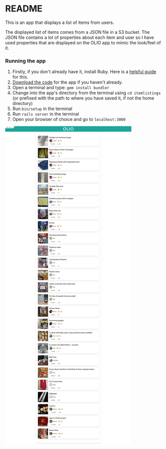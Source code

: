 # README

This is an app that displays a list of items from users.

The displayed list of items comes from a JSON file in a S3 bucket. The JSON file contains a lot of properties about each item and user so I have used properties that are displayed on the OLIO app to mimic the look/feel of it.

### Running the app
1. Firstly, if you don't already have it, install Ruby. Here is a [helpful guide](https://www.ruby-lang.org/en/documentation/installation/) for this.
2. [Download the code](https://github.com/junolouise/itemlistings) for the app if you haven't already.
3. Open a terminal and type:
`gem install bundler`
4. Change into the app's directory from the terminal using
  `cd itemlistings` (or prefixed with the path to where you have saved it, if not the home directory)
5. Run `bin/setup` in the terminal
6. Run `rails server` in the terminal
7. Open your browser of choice and go to `localhost:3000`

![Screenshot](app/assets/images/homepage.png)
